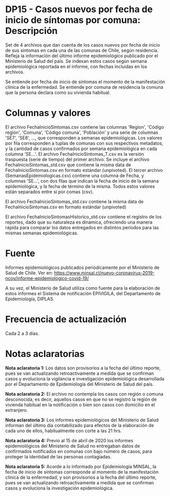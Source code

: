 # DP15 - Casos nuevos por fecha de inicio de síntomas por comuna: Descripción
Set de 4 archivos que dan cuenta de los casos nuevos por fecha de inicio de sus síntomas en cada una de las comunas 
de Chile, según residencia. Refleja la información del último informe epidemiológico publicado por el Ministerio de 
Salud del país. Se indexan estos casos según semana epidemiológica reportada en el informe, con fechas incluidas en los archivos.

Se entiende por fecha de inicio de síntomas el momento de la manifestación clínica de la enfermedad. Se entiende por 
comuna de residencia la comuna que la persona declara como su vivienda habitual. 

# Columnas y valores
El archivo FechaInicioSintomas.csv contiene las columnas 'Region', 'Código región', 'Comuna', 'Código comuna', 'Población' 
y una serie de columnas 'SE7', 'SE8', ..., que corresponden a semanas epidemiológicas. Los valores por fila corresponden 
a tuplas de comunas con sus respectivos metadatos, y la cantidad de casos confirmados por semana epidemiológica en cada 
columna 'SE...'. El archivo FechaInicioSintomas_T.csv es la versión traspuesta (serie de tiempo) del primer archivo. 
Se incluye el archivo FechaInicioSintomas_std.csv que contiene la misma data de FechaInicioSintomas.csv en formato 
estándar (unpivoted). El tercer archivo (SemanasEpidemiologicas.csv) contiene una columna de Fecha, y columnas 
'SE...', con dos filas que indican la fecha de inicio de la semana epidemiológica, y la fecha de término de la misma. 
Todos estos valores están separados entre sí por comas (csv).

El archivo FechaInicioSintomas_std.csv contiene la misma data de FechaInicioSintomas.csv en formato estándar (unpivoted)

El archivo FechaInicioSintomasHistorico_std.csv contiene el registro de los reportes, dado que su naturaleza es dinámica,
ofreciendo una manera rápida para comparar los datos entregados en distintos períodos para las mismas semanas epidemiológicas.

# Fuente
Informes epidemiológicos publicados periódicamente por el Ministerio de Salud de Chile. Ver en:
https://www.minsal.cl/nuevo-coronavirus-2019-ncov/informe-epidemiologico-covid-19/

A su vez, el Ministerio de Salud utiliza como fuente para la elaboración de estos informes el Sistema de notificación EPIVIGILA, del Departamento de Epidemiología, DIPLAS. 

# Frecuencia de actualización

Cada 2 a 3 días. 

# Notas aclaratorias

**Nota aclaratoria 1:** Los datos son provisorios a la fecha del último reporte, pues se van actualizando retroactivamente a medida que se confirman casos y evoluciona la vigilancia e investigación epidemiológica desarrollada por el Departamento de Epidemiología del Ministerio de Salud del país.

**Nota aclaratoria 2:** El archivo no contempla los casos con región o comuna desconocida, es decir, aquellos casos en que no se registró la región de vivienda habitual en la notificación o bien son casos con domicilio en el extranjero. 

**Nota aclaratoria 3:** Los informes epidemiológicos del Ministerio de Salud informan del último día contabilizado para efectos de la elaboración de cada uno de ellos, habitualmente con corte a las 21 hrs. 

**Nota aclaratoria 4:** Previo al 15 de abril de 2020 los informes epidemiológicos del Ministerio de Salud no entregaban datos de confirmados notificados en comunas con bajo número de casos, para proteger la identidad de las personas contagiadas. 

**Nota aclaratoria 5:** Acorde a lo informado por Epidemiología MINSAL, la fecha de inicio de síntomas corresponde al momento de la manifestación clínica de la enfermedad, y son provisorios a la fecha del último reporte, pues se van actualizando retroactivamente a medida que se confirman casos y evoluciona la investigación epidemiológica.
